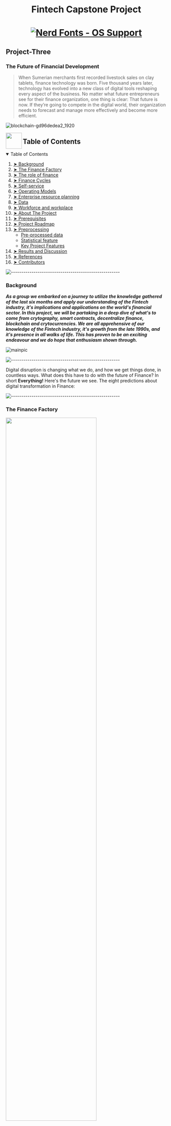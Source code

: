 <h1 align="center"> Fintech Capstone Project </h1>  
<h1 align="center">
 
<a href="#patched-fonts" title=""><img src="https://raw.githubusercontent.com/wiki/ryanoasis/nerd-fonts/images/faux-shield-badge-os-logos.svg?sanitize=true" alt="Nerd Fonts - OS Support"></a> 
</h1>



## Project-Three

 ### The Future of Financial Development
 
> When Sumerian merchants first recorded livestock sales on clay tablets, finance technology was born. Five thousand years later, technology has evolved into a new class of digital tools reshaping every aspect of the business. No matter what future entrepreneurs see for their finance organization, one thing is clear: That future is now. If they’re going to compete in the digital world, their organization needs to forecast and manage more effectively and become more efficient.
 
![blockchain-gd96dedea2_1920](https://user-images.githubusercontent.com/83662813/137159078-a2b4b084-8d66-4a32-8d44-59b44cbc1d51.jpg)
 
 <!-- TABLE OF CONTENTS -->
 <img align="left" src="https://user-images.githubusercontent.com/65415371/124740340-9eb50180-df12-11eb-9295-e33ac2752c57.png" width="50px" />
<h2 id="table-of-contents"> Table of Contents</h2>

<details open="open">
  <summary>Table of Contents</summary>
  <ol>
    <li><a href="#Background"> ➤ Background</a></li>
    <li><a href="#The-finance-Factory"> ➤ The Finance Factory</a></li>
    <li><a href="#The-role-of-finance"> ➤ The role of finance</a></li>
    <li><a href="#Finance-Cycles"> ➤ Finance Cycles</a></li>
    <li><a href="#Self-service"> ➤ Self-service</a></li>
    <li><a href="#Operating-Models"> ➤ Operating Models</a></li>
    <li><a href="#Enterprise-resource-planning"> ➤ Enterprise resource planning</a></li>
    <li><a href="#Data"> ➤ Data</a></li>
    <li><a href="#Workforce-and-workplace"> ➤ Workforce and workplace</a></li>
    <li><a href="about-the-project"> ➤ About The Project</a></li>
    <li><a href="#Prerequisites"> ➤ Prerequisites</a></li>
    <li><a href="#Project-roadmap"> ➤ Project Roadmap</a></li>
    <li>
      <a href="#preprocessing"> ➤ Preprocessing</a>
      <ul>
        <li><a href="#preprocessed-data">Pre-processed data</a></li>
        <li><a href="#statistical-feature">Statistical feature</a></li>
        <li><a href="#Key-Project-Features">Key Project Features</a></li>
      </ul>
    </li>
    <!--<li><a href="#experiments">Experiments</a></li>-->
    <li><a href="#results-and-discussion"> ➤ Results and Discussion</a></li>
    <li><a href="#references"> ➤ References</a></li>
    <li><a href="#contributors"> ➤ Contributors</a></li>
  </ol>
 
 ![-----------------------------------------------------](https://raw.githubusercontent.com/andreasbm/readme/master/assets/lines/rainbow.png)
 
 
 ### Background

***As a group we embarked on a journey to utilize the knowledge gathered of the last six months and apply our understanding of the Fintech industry, it's implications and applications on the world's financial sector. In this project, we will be partaking in a deep dive of what's to come from crytography, smart contracts, decentralize finance, blockchain and crytocurrencies. We are all apprehensive of our knowledge of the Fintech industry, it's growth from the late 1990s, and it's presence in all walks of life. This has proven to be an exciting endeavour and we do hope that enthusiasm shown through.***

 ![mainpic](https://user-images.githubusercontent.com/83662813/137146813-b484bb42-ecbc-4c0b-8b34-947f88faf444.jpg)
 
 ![-----------------------------------------------------](https://raw.githubusercontent.com/andreasbm/readme/master/assets/lines/rainbow.png)
 
Digital disruption is changing what we do, and how we get things done, in countless ways. What does this have to do with the future of Finance? In short **Everything!** Here's the future we see. The eight predictions about digital transformation in Finance:
 
 ![-----------------------------------------------------](https://raw.githubusercontent.com/andreasbm/readme/master/assets/lines/rainbow.png)

### The Finance Factory

<p align="left"><img width=75% src="https://user-images.githubusercontent.com/83662813/137217307-acdee3cd-67df-47d6-bbdd-df230cf2ab8f.jpg"></p>

Transactions will be touchless as automation and blockchain reach deeper into finance operations. In the years ahead, cloud-based ERP, automation, and cognitive innovation will continue apace, creating opportunities to radically simplify processes and free up people. Adding blockchain to the mix will only accelerate this trend. As this transition picks up speed, the capacity of humans to add value will be unleashed.

Some find it interesting to speculate about finance disappearing under the crush of digital disruption, but we don’t see that happening. Yes, finance will likely be leaner, but that will mostly be a function of headcount in operational finance (order-to-cash, procure-to-pay, transactional accounting, etc.). Meanwhile, expectations for support from business finance (business partnering, reporting, planning, budgeting, forecasting, etc.) and specialized finance (tax, treasury, IR, etc.) will continue to grow.
 
 ![-----------------------------------------------------](https://raw.githubusercontent.com/andreasbm/readme/master/assets/lines/rainbow.png)   

### The role of Finance

<p align="left"><img width=75% src="https://user-images.githubusercontent.com/83662813/137187176-28be4c64-63fd-48a9-bf71-92cef967da31.jpg"></p>

With Operations largely automated, Finance will double down on business insights and service. Success is not assured. Whether finance continues to direct the resources currently under its control will be dependent on its ability to add value. That will require quality insights and exceptional customer service. Some finance organizations will evolve into full-fledged business service centers.

Companies know that sharing knowledge across disciplines is a good thing, even if it creates headaches. Learn what it takes to make the most of blurring boundaries.
 
 ![-----------------------------------------------------](https://raw.githubusercontent.com/andreasbm/readme/master/assets/lines/rainbow.png)   
     
### Finance Cycles

<p align="left"><img width=75% src="https://user-images.githubusercontent.com/83662813/137189565-f0b2aedf-67d7-4d7b-b683-42c778102d3a.jpg"></p>

Finance goes real time. Periodic reporting will no longer drive operations and decisions, if it ever did. When both actuals and forecasts can be produced instantly on demand, traditional cycles become less relevant. The old distinction between operational and analytical data begins to disappear. Finance organizations will still need to meet external demands for cyclical information, but outside investors may also want more frequent performance information. Leading organizations will be operating with a new mantra: There is no close. You’re not forecasting once a month or quarterly. It’s all happening in real-time.

Many finance cycles today are driven by technology and data-processing limitations. Things happen on a regular schedule because that’s the only way they can happen. When information becomes instantly available to those who need it, traditional cycles become unnecessary. That frees people up to focus on discovering new insights and acting on them.
 
 ![-----------------------------------------------------](https://raw.githubusercontent.com/andreasbm/readme/master/assets/lines/rainbow.png)   
   
### Self-service

<p align="left"><img width=75% src="https://user-images.githubusercontent.com/83662813/137186180-9db95aa3-9261-4d75-8e65-a84e7e489183.jpg"></p>

Self-service will become the norm. Finance will be uneasy about this. There are plenty of business people who don’t need hand-holding when it comes to basic finance. If they could get their questions answered by a digital voice on their smart phones, they’d be happy to do so. Activities ranging from budget queries to report production and more will be automated. Over time, smart agents will learn what kinds of business information an individual needs, and deliver that information proactively. As that future unfolds, data in spreadsheets will be replaced by visually rich information that is intuitively accessible and easy-to-use.

With growing expectations for responsiveness and quality from finance, getting self-service right is paramount. When your customers are having to take care of themselves, the last thing finance needs is for them to be frustrated or unhappy.
 
 ![-----------------------------------------------------](https://raw.githubusercontent.com/andreasbm/readme/master/assets/lines/rainbow.png)
   
### Operating Models

<p align="left"><img width=75% src="https://user-images.githubusercontent.com/83662813/137190242-06021d33-71be-4151-af22-f496296bce25.png"></p>

New service-delivery models will emerge as robots and algorithms join a more diverse finance workforce, think about the integration of freelancers, gig workers, and crowds. Companies will assess the benefits of automation against onshore and offshore operations. Automation provides a new lever for managing costs, one that gives finance organizations the opportunity to reevaluate how they’re organized, where work gets done, and what kinds of processes no longer require human intervention. Finance-as-a-service will gain traction beyond mid-market companies.

Companies may see significant disruption in the offshoring and outsourcing space, with individual suppliers and their capabilities looking quite different than they do today. At the same time, the need to build dynamic, cross-functional teams will strain finance organizations that aren’t preparing now for what’s ahead. As with all changes, good leaders will be essential for navigating these transitions.
   
 ![-----------------------------------------------------](https://raw.githubusercontent.com/andreasbm/readme/master/assets/lines/rainbow.png) 
 
### Enterprise resource planning

<p align="left"><img width=75% src="https://user-images.githubusercontent.com/83662813/137186464-27b9831e-dd72-4766-b183-de5a456d9ab7.jpg"></p>

Finance applications and microservices challenge traditional ERP. Big venders will be prepared. ERP vendors are already building digital technologies like automation, blockchain, and cognitive tools into their products, but that won’t forestall competition. Look for the landscape to shift as new players enter the ERP space with specialized applications and microservices that sit on top of—and integrate with—ERP platforms. Cloud-based ERP will help ensure that you’re constantly updated on the latest release.

Finance is entering a golden age of technology. As cloud becomes the norm for ERP, finance applications and microservices will proliferate. You’ll be able to drastically reduce the complexity and cost of technology, without sacrificing functionality.
   
 ![-----------------------------------------------------](https://raw.githubusercontent.com/andreasbm/readme/master/assets/lines/rainbow.png)
 
### Data

<p align="left"><img width=75% src="https://user-images.githubusercontent.com/83662813/137186547-c5d76f92-ed10-439b-bc76-a5a8cdb7ab00.jpg"></p>

The proliferation of APIs will drive data standardization, but it won't be enough. Companies will still be struggling to clean up their data messes. Few companies are doing the hard work needed to align and integrate data—which means they won’t capture the full value of digital transformation. Those hoping for a silver bullet to solve their data problems will be disappointed. Automation and cognitive will make it easier to get the work done, but it’s still going to be hard and tedious. What are we talking about? Commas, abbreviations, data-entry fields, nomenclature, and hundreds of similar factors. It’s not glamorous, and it’s not glitzy. But it is important.

Data problems hide beneath the surface for many CFOs, some of whom don’t fully appreciate the heavy lifting required to fulfill their requests. That’s partly because the problems involve technical issues, and partly because there’s little motivation for people to elevate the problems to the corner office. No one wants to be the bearer of bad tidings.
  
 
 ![-----------------------------------------------------](https://raw.githubusercontent.com/andreasbm/readme/master/assets/lines/rainbow.png)
   
### Workforce and workplace

<p align="left"><img width=75% src="https://user-images.githubusercontent.com/83662813/137186654-b7033ea7-a358-4983-8cf0-805307851e9e.jpg"></p>

Employees will be doing new things in new ways, some of which will make CFOs uncomfortable. Finance talent models are evolving quickly, with a premium placed on data scientists, business analysts, and storytellers. This represents a dramatic shift for many finance organizations. To get ready, companies will need to make sure that their new hires represent the future they’re striving for. Important qualities include a strong customer service orientation, flexibility, and good collaboration skills—in addition to the technical capabilities needed for specific jobs. Also, all of their people should be able to contribute to elevating the value of finance in terms of communication, impact, and influence. They absolutely have to make every new hire count.

Implementing new technologies is relatively easy compared to changing their talent model. They’re obviously connected, but cultural and organizational shifts related to their workforce may take much more time and care to get right. 
 
 ![-----------------------------------------------------](https://raw.githubusercontent.com/andreasbm/readme/master/assets/lines/rainbow.png)

<!-- ABOUT THE PROJECT -->
 <img align="left" src="https://user-images.githubusercontent.com/65415371/124739629-f43cde80-df11-11eb-9033-c5d1d7194f03.png" width="50px" />
<h2 id="about-the-project"> About The Project</h2>
 
 <p align="justify">
  
 *
 *
 *
 *
  
 ![-----------------------------------------------------](https://raw.githubusercontent.com/andreasbm/readme/master/assets/lines/rainbow.png)
  
  <!-- PREREQUISITES -->
  <img align="left" src="https://user-images.githubusercontent.com/65415371/124740780-04a18900-df13-11eb-8a53-ad66e031b55f.png" width="50px" />
<h2 id="prerequisites"> Prerequisites</h2>

[![made-with-python](https://img.shields.io/badge/Made%20with-Python-1f425f.svg)](https://www.python.org/) <br>
[![Made withJupyter](https://img.shields.io/badge/Made%20with-Jupyter-orange?style=for-the-badge&logo=Jupyter)](https://jupyter.org/try) <br>

<!--This project is written in Python programming language. <br>-->
The following open source packages are used in this project:
* Numpy
* Pandas
* Matplotlib
* 
*
*
* 
*
 
![-----------------------------------------------------](https://raw.githubusercontent.com/andreasbm/readme/master/assets/lines/rainbow.png)

<!-- ROADMAP -->
 <img align="left" src="https://user-images.githubusercontent.com/65415371/124739746-10d91680-df12-11eb-86cd-9aa9494e01bd.png" width="50px" />
<h2 id="roadmap"> Roadmap</h2>
 
 <p align="justify">
  
  *
  *
  *
  *
  
 ![-----------------------------------------------------](https://raw.githubusercontent.com/andreasbm/readme/master/assets/lines/rainbow.png)

<!-- PREPROCESSING -->
 <img align="left" src="https://user-images.githubusercontent.com/65415371/124740290-8e048b80-df12-11eb-9c29-654c9cb4561b.png" width="50px" />
<h2 id="preprocessing"> Preprocessing</h2>
 
 <p align="justify">
  
  *
  *
  *
  *
  
 
 ![-----------------------------------------------------](https://raw.githubusercontent.com/andreasbm/readme/master/assets/lines/rainbow.png)

<!-- PRE-PROCESSED DATA -->
 <img align="left" src="https://user-images.githubusercontent.com/65415371/124740742-f94e5d80-df12-11eb-8ca9-7d2ad4f56e3d.png" width="50px" />
<h2 id="preprocessed-data"> Pre-processed data</h2>
 
 <p align="justify">
  
  *
  *
  *
  *
 
 ![-----------------------------------------------------](https://raw.githubusercontent.com/andreasbm/readme/master/assets/lines/rainbow.png)

<!-- STATISTICAL FEATURE -->
 <img align="left" src="https://user-images.githubusercontent.com/65415371/124741011-3581be00-df13-11eb-8d9a-b44e6fe248a8.png" width="50px" />
<h2 id="statistical-feature"> Statistical feature</h2>
 
 <p align="justify">
  
  *
  *
  *
  *
  
  ![-----------------------------------------------------](https://raw.githubusercontent.com/andreasbm/readme/master/assets/lines/rainbow.png)
 
 

<!-- KEY PROJECT FEATURES -->
 <img align="left" src="https://user-images.githubusercontent.com/65415371/124739888-2cdcb800-df12-11eb-8952-5be64764a7aa.png" width="50px" />
<h2 id="key-project-features"> Key Project Features</h2>

1.

2.

3.

4.

5.

6.
 
 
 ![-----------------------------------------------------](https://raw.githubusercontent.com/andreasbm/readme/master/assets/lines/rainbow.png)

<!-- RESULTS AND DISCUSSION -->
<img align="left" src="https://user-images.githubusercontent.com/65415371/124740181-74634400-df12-11eb-929c-9aa1bf060806.png" width="50px" />
<h2 id="results-and-discussion"> Results and Discussion</h2>

<p align="justify">
 
*
*
*
*
 
![-----------------------------------------------------](https://raw.githubusercontent.com/andreasbm/readme/master/assets/lines/rainbow.png)

<!-- REFERENCES -->
<img align="left" src="https://user-images.githubusercontent.com/65415371/124740898-1b47e000-df13-11eb-9518-037652dceeb8.png" width="50px" />
<h2 id="references"> References</h2>
 
 <p align="justify">
  
 *
 *
 *
 * 
  
 ![-----------------------------------------------------](https://raw.githubusercontent.com/andreasbm/readme/master/assets/lines/rainbow.png)

<!-- CONTRIBUTORS -->
<img align="left" src="https://user-images.githubusercontent.com/65415371/124740842-108d4b00-df13-11eb-99f7-c36edc39b2a0.png" width="50px" />
<h2 id="contributors"> Contributors</h2>

Group Members: ***Ethol Palmer, John Mari Mangahas, Keith Louis, Martin Anthony Mangahas, Ameera Gafoor, Grace Zai***


 <br>
✤ <i>This was the final project for the course; SCS FinTech Boot Camp (May 2021), at <a href="https://bootcamp.learn.utoronto.ca/fintech//">University of Toronto</a><i>
